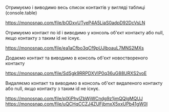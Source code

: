 Отримуємо і виводимо весь список контактів у вигляді таблиці (console.table)

https://monosnap.com/file/bODxvUTyeP4A5LiaS0adpD92DcVsLN

Отримуємо контакт по id і виводимо у консоль об'єкт контакту або null, якщо контакту з таким id не існує.

https://monosnap.com/file/ea1aCfbo3qCf9pUJlboauL7MNS2MXs

Додаємо контакт та виводимо в консоль об'єкт новоствореного контакту

https://monosnap.com/file/SdSgk9RRPDXVIP0q36uG88URXS2voE

Видаляємо контакт та виводимо в консоль об'єкт видаленого контакту або null, якщо контакту з таким id не існує.

https://monosnap.com/file/plXiPhvlZbWjWCndg9z1jmQQlgMQUJ
https://monosnap.com/file/uQCHqCCZJ4ZUFjbmxX5xxUPb41gW0I
